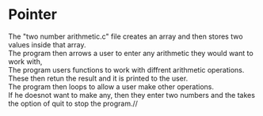 # Pointer<br />
The "two number arithmetic.c" file creates an array and then stores two values inside that array.<br />
The program then arrows a user to enter any arithmetic they would want to work with,<br />
The program users functions to work with diffrent arithmetic operations.<br />
These then retun the result and it is printed to the user.<br />
The program then loops to allow a user make other operations.<br />
If he doesnot want to make any, then they enter two numbers and the takes the option of quit to stop the program.//
